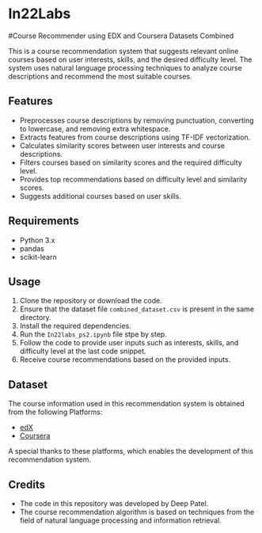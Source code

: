 # In22Labs

#Course Recommender using EDX and Coursera Datasets Combined 

This is a course recommendation system that suggests relevant online courses based on user interests, skills, and the desired difficulty level. The system uses natural language processing techniques to analyze course descriptions and recommend the most suitable courses.

## Features

- Preprocesses course descriptions by removing punctuation, converting to lowercase, and removing extra whitespace.
- Extracts features from course descriptions using TF-IDF vectorization.
- Calculates similarity scores between user interests and course descriptions.
- Filters courses based on similarity scores and the required difficulty level.
- Provides top recommendations based on difficulty level and similarity scores.
- Suggests additional courses based on user skills.

## Requirements

- Python 3.x
- pandas
- scikit-learn

## Usage

1. Clone the repository or download the code.
2. Ensure that the dataset file `combined_dataset.csv` is present in the same directory.
3. Install the required dependencies.
4. Run the `In22labs_ps2.ipynb` file stpe by step.
5. Follow the code to provide user inputs such as interests, skills, and difficulty level at the last code snippet.
6. Receive course recommendations based on the provided inputs.

## Dataset

The course information used in this recommendation system is obtained from the following Platforms:

- [edX](https://www.edx.org)
- [Coursera](https://www.coursera.org)

A special thanks to these platforms, which enables the development of this recommendation system.

## Credits

- The code in this repository was developed by Deep Patel.
- The course recommendation algorithm is based on techniques from the field of natural language processing and information retrieval.
